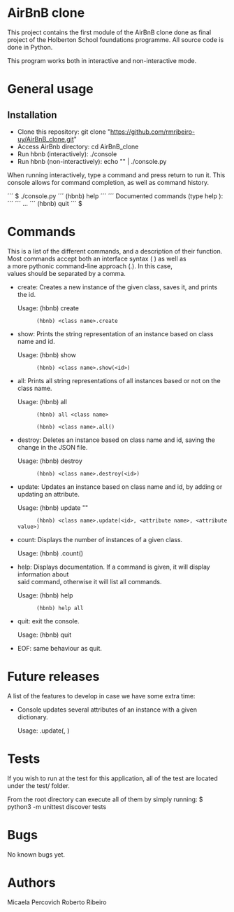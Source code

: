 # AirBnB clone

This project contains the first module of the AirBnB clone done as final \
project of the Holberton School foundations programme. All source code is \
done in Python.

This program works both in interactive and non-interactive mode.

# General usage

## Installation

* Clone this repository: git clone "https://github.com/rmribeiro-uy/AirBnB_clone.git"
* Access AirBnb directory: cd AirBnB_clone
* Run hbnb (interactively): ./console
* Run hbnb (non-interactively): echo "<command>" | ./console.py

When running interactively, type a command and press return to run it.
This console allows for command completion, as well as command history.

´´´ $ ./console.py
´´´ (hbnb) help
´´´
´´´ Documented commands (type help <topic>):
´´´
´´´ ...
´´´ (hbnb) quit
´´´ $

# Commands

This is a list of the different commands, and a description of their function.
Most commands accept both an interface syntax (<command> <values>) as well as\
 a more pythonic command-line approach (<class name>.<values>). In this case,\
 values should be separated by a comma.

- create: Creates a new instance of the given class, saves it, and prints the id.

	Usage:	(hbnb) create <class name>

			(hbnb) <class name>.create

- show: Prints the string representation of an instance based on class name and id.

	Usage:	(hbnb) show <class name> <id>

			(hbnb) <class name>.show(<id>)

- all: Prints all string representations of all instances based or not on the class name.

	Usage:	(hbnb) all

			(hbnb) all <class name>

			(hbnb) <class name>.all()

- destroy: Deletes an instance based on class name and id, saving the change in the JSON file.

	Usage: 	(hbnb) destroy <class name> <id>

			(hbnb) <class name>.destroy(<id>)

- update: Updates an instance based on class name and id, by adding or updating an attribute.

	Usage: 	(hbnb) update <class name> <id> <attribute name> "<attribute value>"

			(hbnb) <class name>.update(<id>, <attribute name>, <attribute value>)

- count: Displays the number of instances of a given class.

	Usage: (hbnb) <class name>.count()

- help: Displays documentation. If a command is given, it will display information about \
said command, otherwise it will list all commands.

	Usage:	(hbnb) help

			(hbnb) help all

- quit: exit the console.

	Usage: (hbnb) quit

- EOF: same behaviour as quit.

# Future releases

A list of the features to develop in case we have some extra time:

- Console updates several attributes of an instance with a given dictionary.

	Usage: <class name>.update(<id>, <dictionary of attributes>)

# Tests

If you wish to run at the test for this application,
all of the test are located under the test/ folder.

From the root directory can execute all of them by simply running:
$ python3 -m unittest discover tests

# Bugs

No known bugs yet.

# Authors

Micaela Percovich
Roberto Ribeiro
